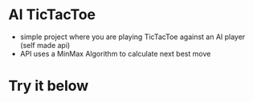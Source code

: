 # AI TicTacToe
- simple project where you are playing TicTacToe against an AI player (self made api)
- API uses a MinMax Algorithm to calculate next best move

# Try it below
